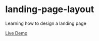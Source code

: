 # landing-page-layout
Learning how to design a landing page

[Live Demo](http://perezlabs.com/domingo-project/maquetacion-landing-page)
